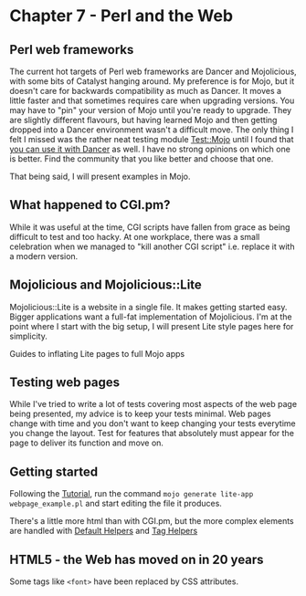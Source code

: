 # Chapter 7 - Perl and the Web

## Perl web frameworks

The current hot targets of Perl web frameworks are Dancer and Mojolicious,
with some bits of Catalyst hanging around.
My preference is for Mojo, but it doesn't care for backwards compatibility
as much as Dancer. It moves a little faster and that sometimes requires care
when upgrading versions. You may have to "pin" your version of Mojo until
you're ready to upgrade.
They are slightly different flavours, but having learned Mojo and then getting
dropped into a Dancer environment wasn't a difficult move.
The only thing I felt I missed was the rather neat testing module
[Test::Mojo](https://metacpan.org/pod/Test::Mojo)
until I found that
[you can use it with Dancer](https://mojolicious.io/blog/2018/12/20/testing-dancer/index.html)
as well.
I have no strong opinions on which one is better. Find the community that you
like better and choose that one.

That being said, I will present examples in Mojo.

## What happened to CGI.pm?

While it was useful at the time, CGI scripts have fallen from grace
as being difficult to test and too hacky.
At one workplace, there was a small celebration when we managed to
"kill another CGI script" i.e. replace it with a modern version.

## Mojolicious and Mojolicious::Lite

Mojolicious::Lite is a website in a single file. It makes getting started easy.
Bigger applications want a full-fat implementation of Mojolicious.
I'm at the point where I start with the big setup, I will present
Lite style pages here for simplicity.

Guides to inflating Lite pages to full Mojo apps

## Testing web pages

While I've tried to write a lot of tests covering most aspects of the
web page being presented, my advice is to keep your tests minimal.
Web pages change with time and you don't want to keep changing your
tests everytime you change the layout. Test for features that absolutely
must appear for the page to deliver its function and move on.

## Getting started

Following the [Tutorial](https://docs.mojolicious.org/Mojolicious/Guides/Tutorial),
run the command `mojo generate lite-app webpage_example.pl`
and start editing the file it produces.

There's a little more html than with CGI.pm, but the more complex elements are handled with
[Default Helpers](https://docs.mojolicious.org/Mojolicious/Plugin/DefaultHelpers) and
[Tag Helpers](https://docs.mojolicious.org/Mojolicious/Plugin/TagHelpers)


## HTML5 - the Web has moved on in 20 years

Some tags like `<font>` have been replaced by CSS attributes.
